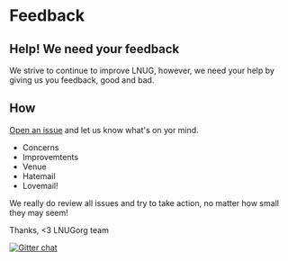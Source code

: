# Feedback

## Help! We need your feedback
We strive to continue to improve LNUG, however, we need your help by giving us you feedback, good and bad.  

## How
[Open an issue](https://github.com/lnug/feedback/issues/new) and let us know what's on yor mind. 

- Concerns
- Improvemtents
- Venue
- Hatemail
- Lovemail!

We really do review all issues and try to take action, no matter how small they may seem!

Thanks,
<3 LNUGorg team

[![Gitter chat](https://badges.gitter.im/gitterHQ/gitter.png)](https://gitter.im/lnug/discuss)
